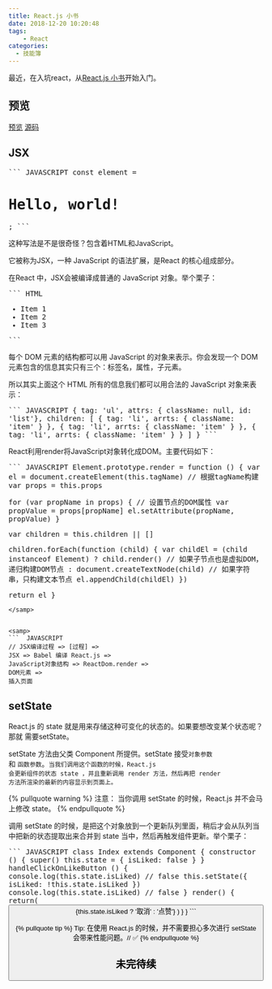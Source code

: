 ```yaml
---
title: React.js 小书
date: 2018-12-20 10:20:48
tags:
    - React
categories:
  - 技能簿
---
```


  最近，在入坑react，从[React.js 小书](http://huziketang.mangojuice.top/books/react/)开始入门。

<!-- more -->

## 预览

[预览](http://jiushi38.coding.me/react-book/)
[源码](https://github.com/shamopoo/Notes/tree/master/react-book)

## JSX

<samp>
```  JAVASCRIPT
const element = <h1>Hello, world!</h1>;
``` 
</samp>

这种写法是不是很奇怪？包含着HTML和JavaScript。

它被称为JSX，一种 JavaScript 的语法扩展，是React 的核心组成部分。

在React 中，JSX会被编译成普通的 JavaScript 对象。举个栗子：

<samp>
```  HTML
<ul id='list'>
  <li class='item'>Item 1</li>
  <li class='item'>Item 2</li>
  <li class='item'>Item 3</li>
</ul>
``` 
</samp>

每个 DOM 元素的结构都可以用 JavaScript 的对象来表示。你会发现一个 DOM 元素包含的信息其实只有三个：标签名，属性，子元素。

所以其实上面这个 HTML 所有的信息我们都可以用合法的 JavaScript 对象来表示：

<samp>
```  JAVASCRIPT
{
  tag: 'ul',
  attrs: { className: null, id: 'list'},
  children: [
    {
      tag: 'li',
      arrts: { className: 'item' }
    },
     {
      tag: 'li',
      arrts: { className: 'item' }
    },
     {
      tag: 'li',
      arrts: { className: 'item' }
    }
  ]
}
``` 
</samp>

React利用render将JavaScript对象转化成DOM。主要代码如下：

<samp>
```  JAVASCRIPT
Element.prototype.render = function () {
    var el = document.createElement(this.tagName) // 根据tagName构建
  var props = this.props

  for (var propName in props) { // 设置节点的DOM属性
    var propValue = props[propName]
    el.setAttribute(propName, propValue)
  }

  var children = this.children || []

  children.forEach(function (child) {
    var childEl = (child instanceof Element)
      ? child.render() // 如果子节点也是虚拟DOM，递归构建DOM节点
      : document.createTextNode(child) // 如果字符串，只构建文本节点
    el.appendChild(childEl)
  })

  return el
}
``` 
</samp>


<samp>
```  JAVASCRIPT
// JSX编译过程 => [过程] =>
JSX => Babel 编译 React.js =>  
JavaScript对象结构 => ReactDom.render => 
DOM元素 => 
插入页面
``` 
</samp>

## setState

React.js 的 state 就是用来存储这种可变化的状态的。如果要想改变某个状态呢？那就
需要setState。

setState 方法由父类 Component 所提供。setState 接受<code>对象参数 </code>和  <code>函数参数</code>。<code>当我们调用这个函数的时候，React.js 会更新组件的状态 state ，并且重新调用 render 方法，然后再把 render 方法所渲染的最新的内容显示到页面上。</code>



{% pullquote warning %}
注意：
当你调用 setState 的时候，React.js 并不会马上修改 state。
{% endpullquote  %}

调用 setState 的时候，是把这个对象放到一个更新队列里面，稍后才会从队列当中把新的状态提取出来合并到 state 当中，然后再触发组件更新。举个栗子：


<samp>
```  JAVASCRIPT
class Index extends Component {
    constructor () {
        super()
        this.state = { isLiked: false }
    }
    handleClickOnLikeButton () {
        console.log(this.state.isLiked) // false
        this.setState({
            isLiked: !this.state.isLiked
        })
        console.log(this.state.isLiked) // false
    }
    render() {
        return(
            <button onClick={this.handleClickOnLikeButton.bind(this)>
                  {this.state.isLiked ? '取消' : '点赞'} 
            </botton>
        )
    }
}
``` 
</samp>

{% pullquote tip %}
Tip:
在使用 React.js 的时候，并不需要担心多次进行 setState 会带来性能问题。//  ✅ 
{% endpullquote  %}


## 未完待续













